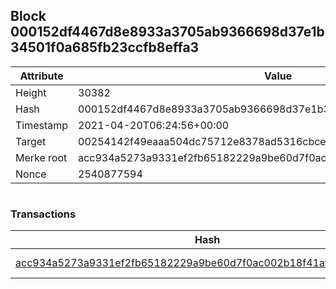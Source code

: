 ## Block 000152df4467d8e8933a3705ab9366698d37e1b34501f0a685fb23ccfb8effa3

Attribute | Value
--- | ---
Height | 30382
Hash | 000152df4467d8e8933a3705ab9366698d37e1b34501f0a685fb23ccfb8effa3
Timestamp | 2021-04-20T06:24:56+00:00
Target | 00254142f49eaaa504dc75712e8378ad5316cbcead634704b3734b6271167cc4
Merke root | acc934a5273a9331ef2fb65182229a9be60d7f0ac002b18f41af88d4b1e5f82f
Nonce | 2540877594

```

```

### Transactions

Hash | Amount
--- | ---
[acc934a5273a9331ef2fb65182229a9be60d7f0ac002b18f41af88d4b1e5f82f](acc934a5273a9331ef2fb65182229a9be60d7f0ac002b18f41af88d4b1e5f82f.md) | 10.00000000 SKEPTI 
